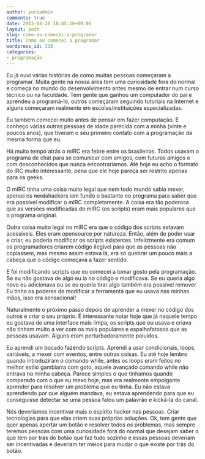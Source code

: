 ```yaml
---
author: yuriadmin
comments: true
date: 2012-04-26 18:45:16+00:00
layout: post
slug: como-eu-comecei-a-programar
title: Como eu comecei a programar
wordpress_id: 338
categories:
- programação
---
```


Eu já ouvi várias histórias de como muitas pessoas começaram a programar. Muita gente na nossa área tem uma curiosidade fora do normal e começa no mundo do desenvolvimento antes mesmo de entrar num curso técnico ou na faculdade. Tem gente que ganhou um computador do pai e aprendeu a programá-lo, outros começaram seguindo tutoriais na Internet e alguns começaram realmente em escolas/instituições especializadas.

Eu também comecei muito antes de pensar em fazer computação. E conheço várias outras pessoas de idade parecida com a minha (vinte e poucos anos), que tiveram o seu primeiro contato com a programação da mesma forma que eu.

Há muito tempo atrás o mIRC era febre entre os brasileiros. Todos usavam o programa de chat para se comunicar com amigos, com futuros amigos e com desconhecidos que nunca encontraríamos. Até hoje eu acho o formato do IRC muito interessante, pena que ele hoje pareça ser restrito apenas para os geeks.

O mIRC tinha uma coisa muito legal que nem todo mundo sabia mexer, apenas os <del>nerds</del>hackers iam fundo o bastante no programa para saber que era possível modificar o mIRC completamente. A coisa era tão poderosa que as versões modificadas do mIRC (os scripts) eram mais populares que o programa original.

Outra coisa muito legal no mIRC era que o código dos scripts estavam acessíveis. Eles eram opensource por natureza. Então, além de poder usar e criar, eu poderia modificar os scripts existentes. Infelizmente era comum os programadores criarem código ilegível para que as pessoas não copiassem, mas mesmo assim estava lá, era só quebrar um pouco mais a cabeça que o código começava a fazer sentido.

E foi modificando scripts que eu comecei a tomar gosto pela programação. Se eu não gostava de algo eu ia no código e modificava. Se eu queria algo novo eu adicionava ou se eu queria tirar algo também era possível remover. Eu tinha os poderes de modificar a ferramenta que eu usava nas minhas mãos, isso era sensacional!

Naturalmente o próximo passo depois de aprender a mexer no código dos outros é criar o seu próprio. É interessante notar hoje que já naquele tempo eu gostava de uma interface mais limpa, os scripts que eu usava e criava não tinham muito a ver com os mais populares e espalhafatosos que as pessoas usavam. Alguns eram perturbadoramente poluídos.

Eu aprendi um bocado fazendo scripts. Aprendi a usar condicionais, loops, variáveis, a mexer com eventos, entre outras coisas. Eu até hoje lembro quando introduziram o comando while, antes os loops eram feitos no melhor estilo gambiarra com goto, aquele avançado comando while não entrava na minha cabeça. Parece simples o que tínhamos quando comparado com o que eu mexo hoje, mas era realmente empolgante aprender para resolver um problema que eu tinha. Eu não estava aprendendo por que alguém mandava, eu estava aprendendo para que eu conseguisse detectar se uma pessoa falou um palavrão e kická-la do canal.

Nós deveríamos incentivar mais o espírito hacker nas pessoas. Criar tecnologias para que elas criem suas próprias soluções. Ok, tem gente que quer apenas apertar um botão e resolver todos os problemas, mas sempre teremos pessoas com uma curiosidade fora do normal que desejam saber o que tem por trás do botão que faz tudo sozinho e essas pessoas deveriam ser incentivadas e deveriam ter meios para mudar o que existe por trás do botão.

